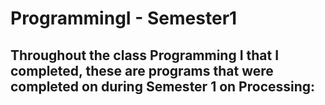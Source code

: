 # ProgrammingI - Semester1
Throughout the class Programming I that I completed, these are programs that were completed on during Semester 1 on Processing: 
  -
